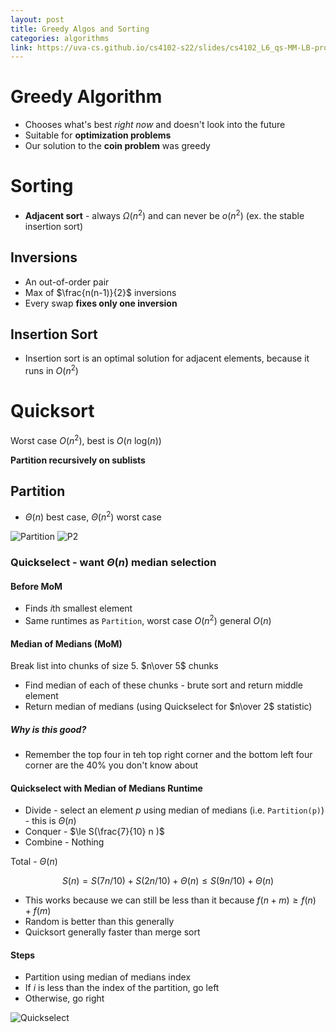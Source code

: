 ```yaml
---
layout: post
title: Greedy Algos and Sorting
categories: algorithms
link: https://uva-cs.github.io/cs4102-s22/slides/cs4102_L6_qs-MM-LB-proof.pdf
---
```


# Greedy Algorithm

- Chooses what's best _right now_ and doesn't look into the future
- Suitable for **optimization problems**
- Our solution to the **coin problem** was greedy

# Sorting

- **Adjacent sort** - always $\Omega(n^2)$ and can never be $o(n^2)$ (ex. the stable insertion sort)

## Inversions

- An out-of-order pair
- Max of $\frac{n(n-1)}{2}$ inversions
- Every swap **fixes only one inversion**

## Insertion Sort

- Insertion sort is an optimal solution for adjacent elements, because it runs in $O(n^2)$

# Quicksort

Worst case $O(n^2)$, best is $O(n\ \text{log}(n))$

**Partition recursively on sublists**

## Partition

- $\Theta(n)$ best case, $\Theta(n^2)$ worst case

![Partition](https://i.imgur.com/se31YTA.png)
![P2](https://i.imgur.com/pCfU5l0.png)

### Quickselect - want $\Theta(n)$ median selection

#### Before MoM

- Finds $i$th smallest element
- Same runtimes as `Partition`, worst case $O(n^2)$ general $O(n)$

#### Median of Medians (MoM)

Break list into chunks of size 5. $n\over 5$ chunks

- Find median of each of these chunks - brute sort and return middle element
- Return median of medians (using Quickselect for $n\over 2$ statistic)

##### Why is this good?

- Remember the top four in teh top right corner and the bottom left four corner are the 40% you don't know about

#### Quickselect with Median of Medians Runtime

- Divide - select an element $p$ using median of medians (i.e. `Partition(p)`) - this is $\Theta(n)$
- Conquer - $\le S(\frac{7}{10} n )$
- Combine - Nothing

Total - $\Theta(n)$

$$
S(n) = S(7n/10) + S(2n/10) + \Theta(n) \le S(9n/10) + \Theta(n)
$$

- This works because we can still be less than it because $f(n+m) \ge f(n) + f(m)$
- Random is better than this generally
- Quicksort generally faster than merge sort

#### Steps

- Partition using median of medians index
- If $i$ is less than the index of the partition, go left
- Otherwise, go right

![Quickselect](https://i.imgur.com/FvJahqe.png)

